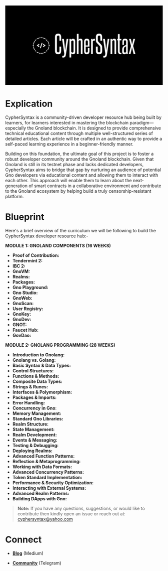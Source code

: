 ![Alt Image](https://github.com/Danish-Mahboob/CypherSyntax/blob/59c7984cfa85a5f215d67bdd50527b515f7880ed/Banner.jpg)
# Explication
CypherSyntax is a community-driven developer resource hub being built by learners, for learners interested in mastering the blockchain paradigm—especially the Gnoland blockchain. It is designed to provide comprehensive technical educational content through multiple well-structured series of detailed articles. Each article will be crafted in an authentic way to provide a self-paced learning experience in a beginner-friendly manner.

Building on this foundation, the ultimate goal of this project is to foster a robust developer community around the Gnoland blockchain. Given that Gnoland is still in its testnet phase and lacks dedicated developers, CypherSyntax aims to bridge that gap by nurturing an audience of potential Gno developers via educational content and allowing them to interact with each other. This approach will enable them to learn about the next-generation of smart contracts in a collaborative environment and contribute to the Gnoland ecosystem by helping build a truly censorship-resistant platform.



# Blueprint
Here's a brief overview of the curriculum we will be following to build the CypherSyntax developer resource hub:-


__MODULE 1: GNOLAND COMPONENTS   (16 WEEKS)__

+ __Proof of Contribution:__
+ __Tendermint 2:__
+ __IBC 2:__
+ __GnoVM:__
+ __Realms:__
+ __Packages:__
+ __Gno Playground:__
+ __Gno Studio:__
+ __GnoWeb:__
+ __GnoScan:__
+ __User Registry:__
+ __GnoKey:__
+ __GnoDev:__
+ __GNOT:__
+ __Faucet Hub:__
+ __GovDao:__


__MODULE 2: GNOLANG PROGRAMMING  (28 WEEKS)__

+ __Introduction to Gnolang:__
+ __Gnolang vs. Golang:__
+ __Basic Syntax & Data Types:__
+ __Control Structures:__
+ __Functions & Methods:__
+ __Composite Data Types:__
+ __Strings & Runes:__
+ __Interfaces & Polymorphism:__
+ __Packages & Imports:__
+ __Error Handling:__
+ __Concurrency in Gno__:
+ __Memory Management:__ 
+ __Standard Gno Libraries:__
+ __Realm Structure:__
+ __State Management:__
+ __Realm Development:__
+ __Events & Messaging:__
+ __Testing & Debugging:__
+ __Deploying Realms:__
+ __Advanced Function Patterns:__
+ __Reflection & Metaprogramming:__
+ __Working with Data Formats:__
+ __Advanced Concurrency Patterns:__
+ __Token Standard Implementation:__
+ __Performance & Security Optimization:__
+ __Interacting with External Systems:__
+ __Advanced Realm Patterns:__
+ __Building DApps with Gno:__


>__Note:__ If you have any questions, suggestions, or would like to contribute then kindly open an issue or reach out at: cyphersyntax@yahoo.com


# Connect
+ __[Blog](https://medium.com/@cyphersyntax)__ (Medium)

+ __[Community](https://t.me/cyphersyntax)__ (Telegram)

